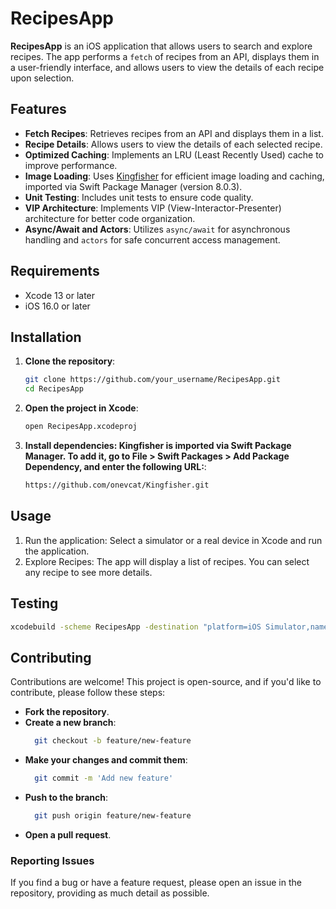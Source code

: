 # RecipesApp

**RecipesApp** is an iOS application that allows users to search and explore recipes. The app performs a `fetch` of recipes from an API, displays them in a user-friendly interface, and allows users to view the details of each recipe upon selection.

## Features

- **Fetch Recipes**: Retrieves recipes from an API and displays them in a list.
- **Recipe Details**: Allows users to view the details of each selected recipe.
- **Optimized Caching**: Implements an LRU (Least Recently Used) cache to improve performance.
- **Image Loading**: Uses [Kingfisher](https://github.com/onevcat/Kingfisher) for efficient image loading and caching, imported via Swift Package Manager (version 8.0.3).
- **Unit Testing**: Includes unit tests to ensure code quality.
- **VIP Architecture**: Implements VIP (View-Interactor-Presenter) architecture for better code organization.
- **Async/Await and Actors**: Utilizes `async/await` for asynchronous handling and `actors` for safe concurrent access management.

## Requirements

- Xcode 13 or later
- iOS 16.0 or later

## Installation

1. **Clone the repository**:

   ```bash
   git clone https://github.com/your_username/RecipesApp.git
   cd RecipesApp
2. **Open the project in Xcode**:
   
    ```bash
    open RecipesApp.xcodeproj
4. **Install dependencies: Kingfisher is imported via Swift Package Manager. 
To add it, go to File > Swift Packages > Add Package Dependency, and enter the following URL:**:
    ```bash
    https://github.com/onevcat/Kingfisher.git
## Usage
1. Run the application: Select a simulator or a real device in Xcode and run the application.
2. Explore Recipes: The app will display a list of recipes. You can select any recipe to see more details.

## Testing
   ```bash
xcodebuild -scheme RecipesApp -destination "platform=iOS Simulator,name=iPhone 16,OS=latest" test -only-testing:RecipesAppTests
```

## Contributing

Contributions are welcome! This project is open-source, and if you'd like to contribute, please follow these steps:

- **Fork the repository**.
- **Create a new branch**:
  ```bash
    git checkout -b feature/new-feature
    ```
- **Make your changes and commit them**:
  ```bash
    git commit -m 'Add new feature'
    ```
- **Push to the branch**:
  ```bash
    git push origin feature/new-feature
    ```
- **Open a pull request**.

### Reporting Issues

If you find a bug or have a feature request, please open an issue in the repository, providing as much detail as possible.

